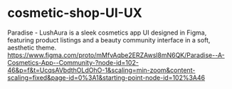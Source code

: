 # cosmetic-shop-UI-UX
Paradise - LushAura is a sleek cosmetics app UI designed in Figma, featuring product listings and a beauty community interface in a soft, aesthetic theme.
https://www.figma.com/proto/mMfvAqbe2ERZAwsl8mN6QK/Paradise--A-Cosmetics-App--Community-?node-id=102-46&p=f&t=UcqsAVbdthOLdOhO-1&scaling=min-zoom&content-scaling=fixed&page-id=0%3A1&starting-point-node-id=102%3A46
